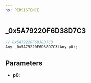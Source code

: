 ```yaml
---
ns: PERSISTENCE
---
```

## _0x5A79220F6D38D7C3

```c
// 0x5A79220F6D38D7C3
Any _0x5A79220F6D38D7C3(Any p0);
```

## Parameters
* **p0**:
